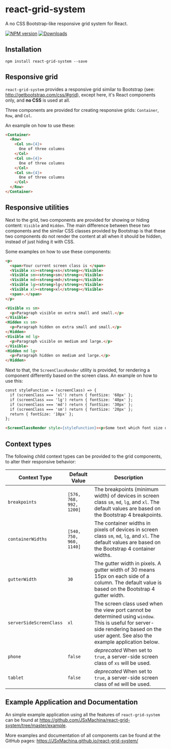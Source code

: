 # react-grid-system
A no CSS Bootstrap-like responsive grid system for React.

[![NPM version][version-image]][npm-url] [![Downloads][downloads-image]][npm-url]

## Installation

```
npm install react-grid-system --save
```

## Responsive grid

`react-grid-system` provides a responsive grid similar to Bootstrap (see: http://getbootstrap.com/css/#grid),
except here, it's React components only, and **no CSS** is used at all.

Three components are provided for creating responsive grids: `Container`, `Row`, and `Col`.

An example on how to use these:

```html
<Container>
  <Row>
    <Col sm={4}>
      One of three columns
    </Col>
    <Col sm={4}>
      One of three columns
    </Col>
    <Col sm={4}>
      One of three columns
    </Col>
  </Row>
</Container>
```

## Responsive utilities

Next to the grid, two components are provided for showing or hiding content: `Visible` and `Hidden`.
The main difference between these two components and the similar CSS classes provided by Bootstrap is that
these two components do not render the content at all when it should be hidden, instead of just hiding it with CSS.

Some examples on how to use these components:

```html
<p>
  <span>Your current screen class is </span>
  <Visible xs><strong>xs</strong></Visible>
  <Visible sm><strong>sm</strong></Visible>
  <Visible md><strong>md</strong></Visible>
  <Visible lg><strong>lg</strong></Visible>
  <Visible xl><strong>xl</strong></Visible>
  <span>.</span>
</p>
```

```html
<Visible xs sm>
  <p>Paragraph visible on extra small and small.</p>
</Visible>
<Hidden xs sm>
  <p>Paragraph hidden on extra small and small.</p>
</Hidden>
<Visible md lg>
  <p>Paragraph visible on medium and large.</p>
</Visible>
<Hidden md lg>
  <p>Paragraph hidden on medium and large.</p>
</Hidden>
```

Next to that, the `ScreenClassRender` utility is provided, for rendering a component differently based on the screen class.
An example on how to use this:

```html
const styleFunction = (screenClass) => {
  if (screenClass === 'xl') return { fontSize: '60px' };
  if (screenClass === 'lg') return { fontSize: '40px' };
  if (screenClass === 'md') return { fontSize: '30px' };
  if (screenClass === 'sm') return { fontSize: '20px' };
  return { fontSize: '10px' };
};

<ScreenClassRender style={styleFunction}><p>Some text which font size depends on the screen class.</p></ScreenClassRender>
```

## Context types

The following child context types can be provided to the grid components, to alter their responsive behavior:

| Context Type      | Default Value      | Description |
| ----------------- | ------------------ | ------------------------------ |
| `breakpoints`     | `[576, 768, 992, 1200]` | The breakpoints (minimum width) of devices in screen class `sm`, `md`, `lg`, and `xl`. The default values are based on the Bootstrap 4 breakpoints. |
| `containerWidths` | `[540, 750, 960, 1140]` | The container widths in pixels of devices in screen class `sm`, `md`, `lg`, and `xl`. The default values are based on the Bootstrap 4 container widths. |
| `gutterWidth` | `30` | The gutter width in pixels. A gutter width of 30 means 15px on each side of a column. The default value is based on the Bootstrap 4 gutter width. |
| `serverSideScreenClass` | `xl` | The screen class used when the view port cannot be determined using `window`. This is useful for server-side rendering based on the user agent. See also the example application below. |
| `phone`           | `false`            | *deprecated* When set to `true`, a server-side screen class of `xs` will be used. |
| `tablet`          | `false`            | *deprecated* When set to `true`, a server-side screen class of `md` will be used. |

## Example Application and Documentation

An simple example application using all the features of `react-grid-system` can be found at https://github.com/JSxMachina/react-grid-system/tree/master/example.

More examples and documentation of all components can be found at the GitHub pages: https://JSxMachina.github.io/react-grid-system/

[version-image]: https://img.shields.io/npm/v/react-grid-system.svg
[downloads-image]: https://img.shields.io/npm/dm/react-grid-system.svg

[npm-url]: https://npmjs.org/package/react-grid-system
